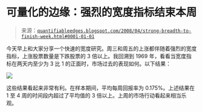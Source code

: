 <!--yml

分类：未分类

日期：2024-05-18 08:26:36

-->

# 可量化的边缘：强烈的宽度指标结束本周

> 来源：[`quantifiableedges.blogspot.com/2008/04/strong-breadth-to-finish-week.html#0001-01-01`](http://quantifiableedges.blogspot.com/2008/04/strong-breadth-to-finish-week.html#0001-01-01)

今天早上和大家分享一个快速的宽度研究。周三和周五的上涨都伴随着强烈的宽度指标，上涨股票数量是下跌股票的 3 倍以上。我回溯到 1969 年，看看当宽度指标在两天内至少为 3 比 1 的正面时，市场过去的表现如何。以下结果：

![](https://blogger.googleusercontent.com/img/b/R29vZ2xl/AVvXsEhkrU6CvG_gOlxaX0jzFE4k5TCYHsxbQ9kwdDNFUlZnI6fEG2V1wA9Lzw1NOFmO-HzevP-yOSuIA_gT1us7uLibKFjMYn7dpnESA04ZYYLRnDKkIHLJcZBwFXNZ_mKGPQktylnPnKPuwAY/s1600-h/2008-4-21+strong+breadth.PNG)

这些结果看起来非常有利。在样本期间，平均每周回报率为 0.175%。上述结果在 1 至 4 周的时间段内超过了平均值的 3 倍以上。上周的市场行动看起来相当乐观。

